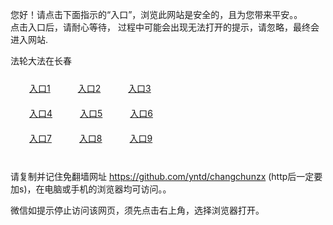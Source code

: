 您好！请点击下面指示的“入口”，浏览此网站是安全的，且为您带来平安。。 <br/>
点击入口后，请耐心等待， 过程中可能会出现无法打开的提示，请忽略，最终会进入网站. </br>

法轮大法在长春<br/>
<div style="padding:10px"><a style="margin:20px" target="_blank" href="https://d21j122dlry8m7.cloudfront.net/2Qpsp?ovmbag" id="ccLink1" rel="nofollow">入口1</a> <a target="_blank" style="margin:20px" href="https://d3gohbzmr7i878.cloudfront.net/2Qpsp?avdsowan" id="ccLink2" rel="nofollow">入口2</a> <a style="margin:20px" target="_blank" href="https://d2m1q1arpba2jy.cloudfront.net/2Qpsp?rzjfhbte" id="ccLink3" rel="nofollow">入口3</a></div>

<div style="padding:10px" ><a style="margin:20px" target="_blank" href="https://d21j122dlry8m7.cloudfront.net/2Qpsp?ovmbag" id="ccLink4" rel="nofollow">入口4</a> <a style="margin:20px" href="https://d3gohbzmr7i878.cloudfront.net/2Qpsp?avdsowan" target="_blank" id="ccLink5" rel="nofollow">入口5</a> <a style="margin:20px" href="https://d2m1q1arpba2jy.cloudfront.net/2Qpsp?rzjfhbte" target="_blank" id="ccLink6" rel="nofollow">入口6</a></div>

<div style="padding:10px"><a style="margin:20px" target="_blank" href="https://d21j122dlry8m7.cloudfront.net/2Qpsp?ovmbag" id="ccLink7" rel="nofollow">入口7</a> <a style="margin:20px" href="https://d3gohbzmr7i878.cloudfront.net/2Qpsp?avdsowan" target="_blank" id="ccLink8" rel="nofollow">入口8</a> <a style="margin:20px" target="_blank" href="https://d2m1q1arpba2jy.cloudfront.net/2Qpsp?rzjfhbte" id="ccLink9" rel="nofollow">入口9</a></div>

<br/>



请复制并记住免翻墙网址 https://github.com/yntd/changchunzx (http后一定要加s)，在电脑或手机的浏览器均可访问。。<br/>

微信如提示停止访问该网页，须先点击右上角，选择浏览器打开。
